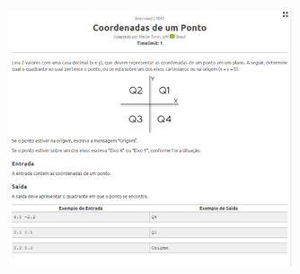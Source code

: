 <p align="center">
  <img width ="800" src="https://github.com/FilipeCastro008/Resolucoes---Beecrowd-Java-Python-/blob/main/Java/CoordenadasDeUmPonto%20-%20Beecrowd/img/Captura%20de%20tela%202022-07-05%20081938.png">
  </p>
